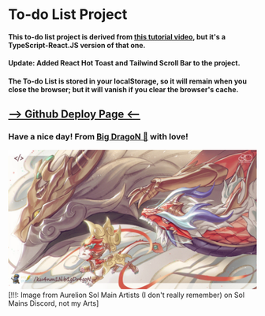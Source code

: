 # To-do List Project

#### This to-do list project is derived from <a href="https://www.youtube.com/watch?v=WE8aYoGK0Ec">this tutorial video</a>, but it's a TypeScript-React.JS version of that one.
#### Update: Added React Hot Toast and Tailwind Scroll Bar to the project. <br>
#### The To-do List is stored in your localStorage, so it will remain when you close the browser; but it will vanish if you clear the browser's cache. 

## <a href="https://b1g-dr4gon.github.io/todoList/">--> Github Deploy Page <--</a>

### Have a nice day! From <a href="https://www.facebook.com/ku4nm1N.b1gDr4goN/">Big DragoN 🐉</a> with love!

![](https://github.com/b1g-Dr4goN/todoList/blob/main/src/assets/DragonsCut.jpg)
[!!!: Image from Aurelion Sol Main Artists (I don't really remember) on Sol Mains Discord, not my Arts]

